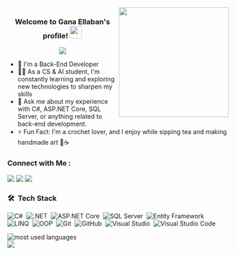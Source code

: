 
<img width="250" align="right" src="https://c.tenor.com/_DOBjnGspYAAAAAM/code-coding.gif">

<h3 align="center">
  Welcome to Gana Ellaban's profile!
  <img src="https://media.giphy.com/media/hvRJCLFzcasrR4ia7z/giphy.gif" width="28">
</h3>

<!-- Typing SVG by DenverCoder1 - https://github.com/DenverCoder1/readme-typing-svg -->
<p align="center">
  <a href="https://github.com/DenverCoder1/readme-typing-svg">
    <img src="https://readme-typing-svg.herokuapp.com/?lines=Back-End%20.NET%20Developer;Always%20learning%20new%20things&font=Fira%20Code&center=true&width=440&height=45&color=f75c7e&vCenter=true&size=22">
  </a>
</p>


- 🏢 I'm a Back-End Developer
- 👨‍💻 As a CS & AI student, I'm constantly learning and exploring new technologies to sharpen my skills
- 💬 Ask me about my experience with C#, ASP.NET Core, SQL Server, or anything related to back-end development.
- ⚡ Fun Fact: I'm a crochet lover, and I enjoy while sipping tea and making handmade art 🧶☕


### Connect with Me :

<a href="https://www.linkedin.com/in/gana-ellaban-0410892b4"><img src="https://img.shields.io/badge/-Gana%20Ellaban-0077B5?style=for-the-badge&logo=Linkedin&logoColor=white"/></a>
<a href="https://t.me/Ganna_ellaban"><img src="https://img.shields.io/badge/-Gana%20Ellaban-2CA5E0?style=for-the-badge&logo=Telegram&logoColor=white"/></a>
<a href="mailto:ellabangana235@gmail.com"><img src="https://img.shields.io/badge/-Email%20Me-D14836?style=for-the-badge&logo=Gmail&logoColor=white"/></a>



### 🛠️ &nbsp;Tech Stack

![C#](https://img.shields.io/badge/C%23-239120?style=flat&logo=c-sharp&logoColor=white)&nbsp;
![.NET](https://img.shields.io/badge/.NET-512BD4?style=flat&logo=dotnet&logoColor=white)&nbsp;
![ASP.NET Core](https://img.shields.io/badge/ASP.NET%20Core-5C2D91?style=flat&logo=dotnet&logoColor=white)&nbsp;
![SQL Server](https://img.shields.io/badge/SQL%20Server-CC2927?style=flat&logo=microsoft-sql-server&logoColor=white)&nbsp;
![Entity Framework](https://img.shields.io/badge/Entity%20Framework-512BD4?style=flat&logo=dotnet&logoColor=white)&nbsp;
![LINQ](https://img.shields.io/badge/LINQ-007ACC?style=flat&logo=codeforces&logoColor=white)&nbsp;
![OOP](https://img.shields.io/badge/OOP%20Principles-0081CB?style=flat&logo=bookstack&logoColor=white)&nbsp;
![Git](https://img.shields.io/badge/Git-F05032?style=flat&logo=git&logoColor=white)&nbsp;
![GitHub](https://img.shields.io/badge/GitHub-181717?style=flat&logo=github&logoColor=white)&nbsp;
![Visual Studio](https://img.shields.io/badge/Visual%20Studio-5C2D91?style=flat&logo=visual-studio&logoColor=white)&nbsp;
![Visual Studio Code](https://img.shields.io/badge/VS%20Code-007ACC?style=flat&logo=visual-studio-code&logoColor=white)








<img align="left" src="https://github-readme-stats.vercel.app/api/top-langs?username=ganaEllab355&show_icons=true&locale=en&layout=compact&theme=radical" alt="most used languages" />
<br>
<a href="https://komarev.com/ghpvc/?username=ganaEllab355&style=for-the-badge">
    <img src="https://komarev.com/ghpvc/?username=ganaEllab355&style=for-the-badge">
</a>
